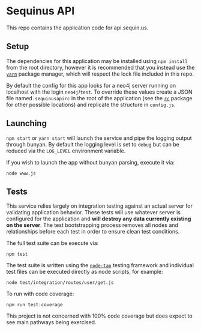 Sequinus API
===

This repo contains the application code for api.sequin.us.

## Setup

The dependencies for this application may be installed using `npm install` from the root directory, however it is recommended that you instead use the [`yarn`](http://npm.im/yarn) package manager, which will respect the lock file included in this repo.

By default the config for this app looks for a neo4j server running on localhost with the login `neo4j`/`test`. To override these values create a JSON file named`.sequinusapirc` in the root of the application (see the [`rc`](http://npm.im/rc) package for other possible locations) and replicate the structure in `config.js`.

## Launching

`npm start` or `yarn start` will launch the service and pipe the logging output through bunyan. By default the logging level is set to `debug` but can be reduced via the `LOG_LEVEL` environment variable.

If you wish to launch the app without bunyan parsing, execute it via:

```
node www.js
```

## Tests

This service relies largely on integration testing against an actual server for validating application behavior. These tests will use whatever server is configured for the application and **will destroy any data currently existing on the server**.  The test bootstrapping process removes all nodes and relationships before each test in order to ensure clean test conditions.

The full test suite can be execute via:

```
npm test
```

The test suite is written using the [`node-tap`](http://npm.im/tap) testing framework and individual test files can be executed directly as node scripts, for example:

```
node test/integration/routes/user/get.js
```

To run with code coverage:

```
npm run test:coverage
```

This project is not concerned with 100% code coverage but does expect to see main pathways being exercised.
